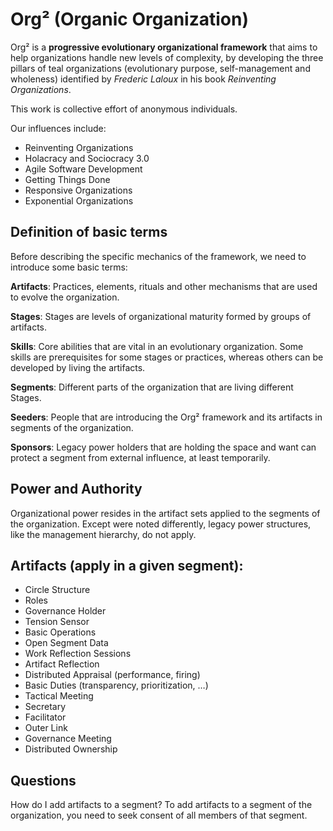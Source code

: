 Org² (Organic Organization)
===========================
Org² is a **progressive evolutionary organizational framework** that aims to help organizations handle new levels of complexity, by developing the three pillars of teal organizations (evolutionary purpose, self-management and wholeness) identified by *Frederic Laloux* in his book *Reinventing Organizations*.

This work is collective effort of anonymous individuals.

Our influences include:
- Reinventing Organizations
- Holacracy and Sociocracy 3.0
- Agile Software Development
- Getting Things Done
- Responsive Organizations
- Exponential Organizations

Definition of basic terms
--------------------------

Before describing the specific mechanics of the framework, we need to introduce some basic terms: 

**Artifacts**: Practices, elements, rituals and other mechanisms that are used to evolve the organization.

**Stages**: Stages are levels of organizational maturity formed by groups of artifacts.

**Skills**: Core abilities that are vital in an evolutionary organization. Some skills are prerequisites for some stages or practices, whereas others can be developed by living the artifacts.

**Segments**: Different parts of the organization that are living different Stages. 

**Seeders**: People that are introducing the Org² framework and its artifacts in segments of the organization.

**Sponsors**: Legacy power holders that are holding the space and want can protect a segment from external influence, at least temporarily. 

Power and Authority
-------------------
Organizational power resides in the artifact sets applied to the segments of the organization. Except were noted differently, legacy power structures, like the management hierarchy, do not apply.

Artifacts (apply in a given segment):
-------------------------------------

- Circle Structure
- Roles
- Governance Holder
- Tension Sensor
- Basic Operations
- Open Segment Data
- Work Reflection Sessions
- Artifact Reflection
- Distributed Appraisal (performance, firing)
- Basic Duties (transparency, prioritization, …) 
- Tactical Meeting
- Secretary
- Facilitator
- Outer Link
- Governance Meeting
- Distributed Ownership

Questions
------------
How do I add artifacts to a segment? To add artifacts to a segment of the organization, you need to seek consent of all members of that segment. 
